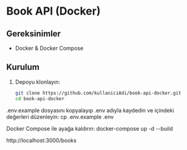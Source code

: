 # Book API (Docker)

## Gereksinimler
- Docker & Docker Compose

## Kurulum
1. Depoyu klonlayın:
   ```bash
   git clone https://github.com/kullaniciAdi/book-api-docker.git
   cd book-api-docker

.env.example dosyasını kopyalayıp .env adıyla kaydedin ve içindeki değerleri düzenleyin:
   cp .env.example .env

   
Docker Compose ile ayağa kaldırın:
   docker-compose up -d --build

http://localhost:3000/books

